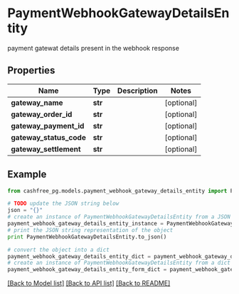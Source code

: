 # PaymentWebhookGatewayDetailsEntity

payment gatewat details present in the webhook response

## Properties
Name | Type | Description | Notes
------------ | ------------- | ------------- | -------------
**gateway_name** | **str** |  | [optional] 
**gateway_order_id** | **str** |  | [optional] 
**gateway_payment_id** | **str** |  | [optional] 
**gateway_status_code** | **str** |  | [optional] 
**gateway_settlement** | **str** |  | [optional] 

## Example

```python
from cashfree_pg.models.payment_webhook_gateway_details_entity import PaymentWebhookGatewayDetailsEntity

# TODO update the JSON string below
json = "{}"
# create an instance of PaymentWebhookGatewayDetailsEntity from a JSON string
payment_webhook_gateway_details_entity_instance = PaymentWebhookGatewayDetailsEntity.from_json(json)
# print the JSON string representation of the object
print PaymentWebhookGatewayDetailsEntity.to_json()

# convert the object into a dict
payment_webhook_gateway_details_entity_dict = payment_webhook_gateway_details_entity_instance.to_dict()
# create an instance of PaymentWebhookGatewayDetailsEntity from a dict
payment_webhook_gateway_details_entity_form_dict = payment_webhook_gateway_details_entity.from_dict(payment_webhook_gateway_details_entity_dict)
```
[[Back to Model list]](../README.md#documentation-for-models) [[Back to API list]](../README.md#documentation-for-api-endpoints) [[Back to README]](../README.md)


